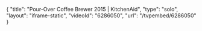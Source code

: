 {
    "title": "Pour-Over Coffee Brewer 2015 | KitchenAid",
    "type": "solo",
    "layout": "iframe-static",
    "videoId": "6286050",
    "url": "\/tvpembed\/6286050"
}